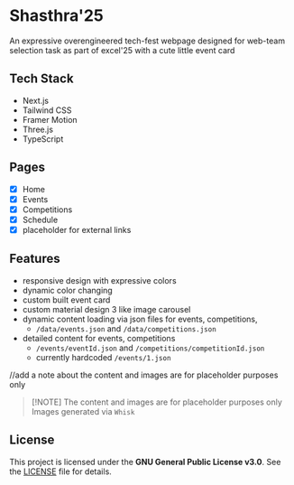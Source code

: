 # Shasthra'25

An expressive overengineered tech-fest webpage designed for web-team selection task as part of excel'25 with a cute little event card

## Tech Stack

- Next.js
- Tailwind CSS
- Framer Motion
- Three.js
- TypeScript

## Pages

- [x] Home
- [x] Events
- [x] Competitions
- [x] Schedule
- [x] placeholder for external links

## Features

- responsive design with expressive colors
- dynamic color changing
- custom built event card
- custom material design 3 like image carousel
- dynamic content loading via json files for events, competitions,
  - `/data/events.json` and `/data/competitions.json`
- detailed content for events, competitions
  - `/events/eventId.json` and `/competitions/competitionId.json`
  - currently hardcoded `/events/1.json`

//add a note about the content and images are for placeholder purposes only

> [!NOTE] The content and images are for placeholder purposes only
> Images generated via `Whisk`

## License

This project is licensed under the **GNU General Public License v3.0**.
See the [LICENSE](LICENSE) file for details.
